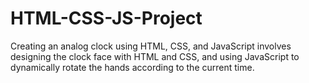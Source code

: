 # HTML-CSS-JS-Project
Creating an analog clock using HTML, CSS, and JavaScript involves designing the clock face with HTML and CSS, and using JavaScript to dynamically rotate the hands according to the current time.

